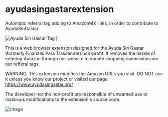 # ayudasingastarextension
Automatic referral tag adding to AmazonMX links, in order to contribute to AyudaSinGastar

![Ayuda Sin Gastar Tag )](https://github.com/user-attachments/assets/f5a761e3-380e-4651-81e3-4ba2784a7eb6)

This is a web browser extension designed for the Ayuda Sin Gastar (formerly Finanzas Para Trascender) non-profit. It removes the hassle of entering Amazon through our website to donate shopping commisions via our refferal tags.

WARNING: This extension modifies the Amazon URLs you visit. DO NOT use it unless you know our project or visited our page: https://www.ayudasingastar.org/

The developer nor the non-profit are responsible of unwanted use or malicious modifications to the extension's source code.

![image](https://github.com/user-attachments/assets/d478d46c-8666-495d-b2cb-e0589e13cbad)
